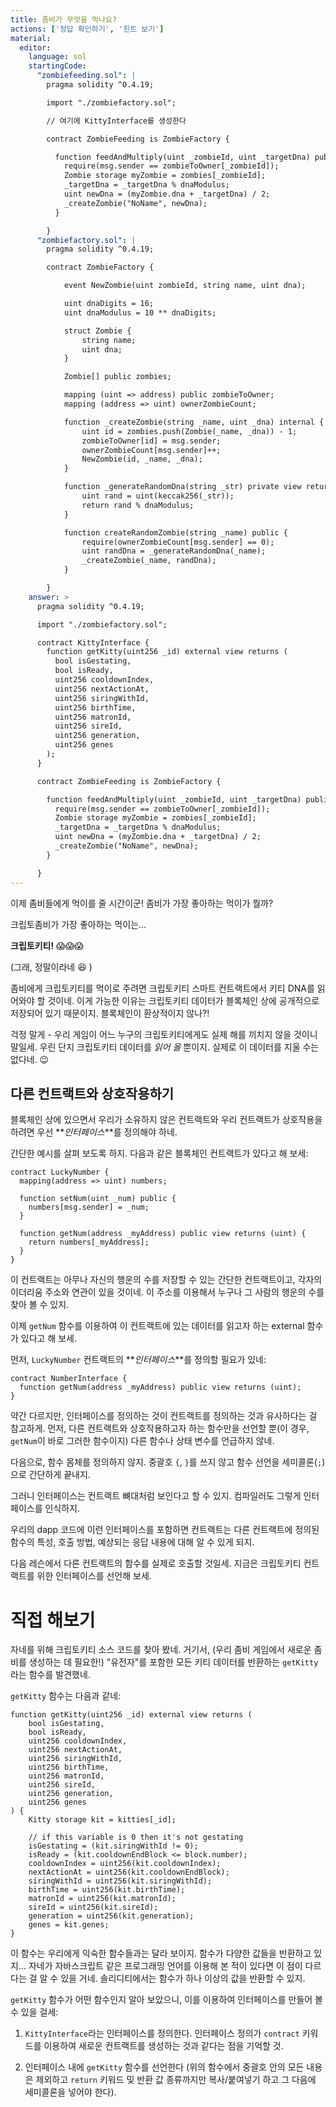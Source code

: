 ```yaml
---
title: 좀비가 무엇을 먹나요?
actions: ['정답 확인하기', '힌트 보기']
material:
  editor:
    language: sol
    startingCode:
      "zombiefeeding.sol": |
        pragma solidity ^0.4.19;

        import "./zombiefactory.sol";

        // 여기에 KittyInterface를 생성한다

        contract ZombieFeeding is ZombieFactory {

          function feedAndMultiply(uint _zombieId, uint _targetDna) public {
            require(msg.sender == zombieToOwner[_zombieId]);
            Zombie storage myZombie = zombies[_zombieId];
            _targetDna = _targetDna % dnaModulus;
            uint newDna = (myZombie.dna + _targetDna) / 2;
            _createZombie("NoName", newDna);
          }

        }
      "zombiefactory.sol": |
        pragma solidity ^0.4.19;

        contract ZombieFactory {

            event NewZombie(uint zombieId, string name, uint dna);

            uint dnaDigits = 16;
            uint dnaModulus = 10 ** dnaDigits;

            struct Zombie {
                string name;
                uint dna;
            }

            Zombie[] public zombies;

            mapping (uint => address) public zombieToOwner;
            mapping (address => uint) ownerZombieCount;

            function _createZombie(string _name, uint _dna) internal {
                uint id = zombies.push(Zombie(_name, _dna)) - 1;
                zombieToOwner[id] = msg.sender;
                ownerZombieCount[msg.sender]++;
                NewZombie(id, _name, _dna);
            }

            function _generateRandomDna(string _str) private view returns (uint) {
                uint rand = uint(keccak256(_str));
                return rand % dnaModulus;
            }

            function createRandomZombie(string _name) public {
                require(ownerZombieCount[msg.sender] == 0);
                uint randDna = _generateRandomDna(_name);
                _createZombie(_name, randDna);
            }

        }
    answer: >
      pragma solidity ^0.4.19;

      import "./zombiefactory.sol";

      contract KittyInterface {
        function getKitty(uint256 _id) external view returns (
          bool isGestating,
          bool isReady,
          uint256 cooldownIndex,
          uint256 nextActionAt,
          uint256 siringWithId,
          uint256 birthTime,
          uint256 matronId,
          uint256 sireId,
          uint256 generation,
          uint256 genes
        );
      }

      contract ZombieFeeding is ZombieFactory {

        function feedAndMultiply(uint _zombieId, uint _targetDna) public {
          require(msg.sender == zombieToOwner[_zombieId]);
          Zombie storage myZombie = zombies[_zombieId];
          _targetDna = _targetDna % dnaModulus;
          uint newDna = (myZombie.dna + _targetDna) / 2;
          _createZombie("NoName", newDna);
        }

      }
---
```


이제 좀비들에게 먹이를 줄 시간이군! 좀비가 가장 좋아하는 먹이가 뭘까? 

크립토좀비가 가장 좋아하는 먹이는... 

**크립토키티!** 😱😱😱

(그래, 정말이라네 😆 )

좀비에게 크립토키티를 먹이로 주려면 크립토키티 스마트 컨트랙트에서 키티 DNA를 읽어와야 할 것이네. 이게 가능한 이유는 크립토키티 데이터가 블록체인 상에 공개적으로 저장되어 있기 때문이지. 블록체인이 환상적이지 않나?! 

걱정 말게 - 우리 게임이 어느 누구의 크립토키티에게도 실제 해를 끼치지 않을 것이니 말일세. 우린 단지 크립토키티 데이터를 *읽어 올* 뿐이지. 실제로 이 데이터를 지울 수는 없다네. 😉 

## 다른 컨트랙트와 상호작용하기 

블록체인 상에 있으면서 우리가 소유하지 않은 컨트랙트와 우리 컨트랙트가 상호작용을 하려면 우선 **_인터페이스_**를 정의해야 하네. 

간단한 예시를 살펴 보도록 하지. 다음과 같은 블록체인 컨트랙트가 있다고 해 보세: 

```
contract LuckyNumber {
  mapping(address => uint) numbers;

  function setNum(uint _num) public {
    numbers[msg.sender] = _num;
  }

  function getNum(address _myAddress) public view returns (uint) {
    return numbers[_myAddress];
  }
}
```

이 컨트랙트는 아무나 자신의 행운의 수를 저장할 수 있는 간단한 컨트랙트이고, 각자의 이더리움 주소와 연관이 있을 것이네. 이 주소를 이용해서 누구나 그 사람의 행운의 수를 찾아 볼 수 있지. 

이제 `getNum` 함수를 이용하여 이 컨트랙트에 있는 데이터를 읽고자 하는 external 함수가 있다고 해 보세.

먼저, `LuckyNumber` 컨트랙트의 **_인터페이스_**를 정의할 필요가 있네: 

```
contract NumberInterface {
  function getNum(address _myAddress) public view returns (uint);
}
```

약간 다르지만, 인터페이스를 정의하는 것이 컨트랙트를 정의하는 것과 유사하다는 걸 참고하게. 먼저, 다른 컨트랙트와 상호작용하고자 하는 함수만을 선언할 뿐(이 경우, `getNum`이 바로 그러한 함수이지) 다른 함수나 상태 변수를 언급하지 않네. 

다음으로, 함수 몸체를 정의하지 않지. 중괄호 `{`, `}`를 쓰지 않고 함수 선언을 세미콜론(`;`)으로 간단하게 끝내지. 

그러니 인터페이스는 컨트랙트 뼈대처럼 보인다고 할 수 있지. 컴파일러도 그렇게 인터페이스를 인식하지.

우리의 dapp 코드에 이런 인터페이스를 포함하면 컨트랙트는 다른 컨트랙트에 정의된 함수의 특성, 호출 방법, 예상되는 응답 내용에 대해 알 수 있게 되지. 

다음 레슨에서 다른 컨트랙트의 함수를 실제로 호출할 것일세. 지금은 크립토키티 컨트랙트를 위한 인터페이스를 선언해 보세.  

# 직접 해보기

자네를 위해 크립토키티 소스 코드를 찾아 봤네. 거기서, (우리 좀비 게임에서 새로운 좀비를 생성하는 데 필요한!) "유전자"를 포함한 모든 키티 데이터를 반환하는 `getKitty`라는 함수를 발견했네.

`getKitty` 함수는 다음과 같네:

```
function getKitty(uint256 _id) external view returns (
    bool isGestating,
    bool isReady,
    uint256 cooldownIndex,
    uint256 nextActionAt,
    uint256 siringWithId,
    uint256 birthTime,
    uint256 matronId,
    uint256 sireId,
    uint256 generation,
    uint256 genes
) {
    Kitty storage kit = kitties[_id];

    // if this variable is 0 then it's not gestating
    isGestating = (kit.siringWithId != 0);
    isReady = (kit.cooldownEndBlock <= block.number);
    cooldownIndex = uint256(kit.cooldownIndex);
    nextActionAt = uint256(kit.cooldownEndBlock);
    siringWithId = uint256(kit.siringWithId);
    birthTime = uint256(kit.birthTime);
    matronId = uint256(kit.matronId);
    sireId = uint256(kit.sireId);
    generation = uint256(kit.generation);
    genes = kit.genes;
}
```

이 함수는 우리에게 익숙한 함수들과는 달라 보이지. 함수가 다양한 값들을 반환하고 있지... 자네가 자바스크립트 같은 프로그래밍 언어를 이용해 본 적이 있다면 이 점이 다르다는 걸 알 수 있을 거네. 솔리디티에서는 함수가 하나 이상의 값을 반환할 수 있지. 

`getKitty` 함수가 어떤 함수인지 알아 보았으니, 이를 이용하여 인터페이스를 만들어 볼 수 있을 걸세:

1. `KittyInterface`라는 인터페이스를 정의한다. 인터페이스 정의가 `contract` 키워드를 이용하여 새로운 컨트랙트를 생성하는 것과 같다는 점을 기억할 것. 

2. 인터페이스 내에 `getKitty` 함수를 선언한다 (위의 함수에서 중괄호 안의 모든 내용은 제외하고 `return` 키워드 및 반환 값 종류까지만 복사/붙여넣기 하고 그 다음에 세미콜론을 넣어야 한다).
